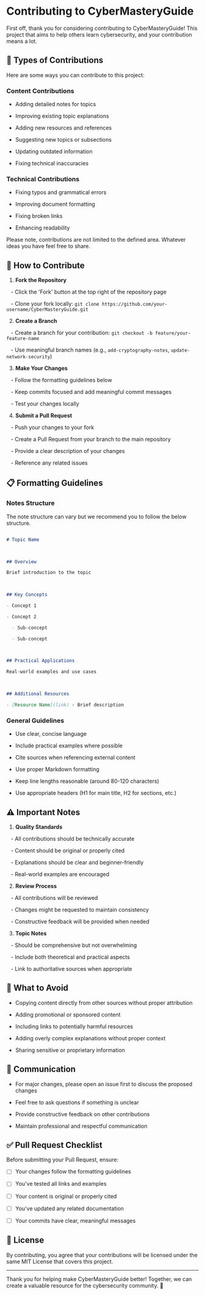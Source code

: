 # Contributing to CyberMasteryGuide

First off, thank you for considering contributing to CyberMasteryGuide! This project that aims to help others learn cybersecurity, and your contribution means a lot.

## 📝 Types of Contributions

Here are some ways you can contribute to this project:
### Content Contributions

- Adding detailed notes for topics

- Improving existing topic explanations

- Adding new resources and references

- Suggesting new topics or subsections

- Updating outdated information

- Fixing technical inaccuracies

### Technical Contributions

- Fixing typos and grammatical errors

- Improving document formatting

- Fixing broken links

- Enhancing readability

Please note, contributions are not limited to the defined area. Whatever ideas you have feel free to share. 

## 🚀 How to Contribute

1. **Fork the Repository**

   - Click the 'Fork' button at the top right of the repository page

   - Clone your fork locally: `git clone https://github.com/your-username/CyberMasteryGuide.git`

2. **Create a Branch**

   - Create a branch for your contribution: `git checkout -b feature/your-feature-name`

   - Use meaningful branch names (e.g., `add-cryptography-notes`, `update-network-security`)

3. **Make Your Changes**

   - Follow the formatting guidelines below

   - Keep commits focused and add meaningful commit messages

   - Test your changes locally


4. **Submit a Pull Request**

   - Push your changes to your fork

   - Create a Pull Request from your branch to the main repository

   - Provide a clear description of your changes

   - Reference any related issues


## 📋 Formatting Guidelines

### Notes Structure

The note structure can vary but we recommend you to follow the below structure.

```markdown

# Topic Name

  

## Overview

Brief introduction to the topic

  

## Key Concepts

- Concept 1

- Concept 2

  - Sub-concept

  - Sub-concept

  

## Practical Applications

Real-world examples and use cases

  

## Additional Resources

- [Resource Name](link) - Brief description

```

  
### General Guidelines

- Use clear, concise language

- Include practical examples where possible

- Cite sources when referencing external content

- Use proper Markdown formatting

- Keep line lengths reasonable (around 80-120 characters)

- Use appropriate headers (H1 for main title, H2 for sections, etc.)

  

## ⚠️ Important Notes

1. **Quality Standards**

   - All contributions should be technically accurate

   - Content should be original or properly cited

   - Explanations should be clear and beginner-friendly

   - Real-world examples are encouraged


2. **Review Process**

   - All contributions will be reviewed

   - Changes might be requested to maintain consistency

   - Constructive feedback will be provided when needed


3. **Topic Notes**

   - Should be comprehensive but not overwhelming

   - Include both theoretical and practical aspects

   - Link to authoritative sources when appropriate

  

## 🚫 What to Avoid

- Copying content directly from other sources without proper attribution

- Adding promotional or sponsored content

- Including links to potentially harmful resources

- Adding overly complex explanations without proper context

- Sharing sensitive or proprietary information


## 💬 Communication

- For major changes, please open an issue first to discuss the proposed changes

- Feel free to ask questions if something is unclear

- Provide constructive feedback on other contributions

- Maintain professional and respectful communication

  

## ✅ Pull Request Checklist

Before submitting your Pull Request, ensure:

- [ ] Your changes follow the formatting guidelines

- [ ] You've tested all links and examples

- [ ] Your content is original or properly cited

- [ ] You've updated any related documentation

- [ ] Your commits have clear, meaningful messages

## 📜 License

By contributing, you agree that your contributions will be licensed under the same MIT License that covers this project.

  

---

  

Thank you for helping make CyberMasteryGuide better! Together, we can create a valuable resource for the cybersecurity community. 🚀